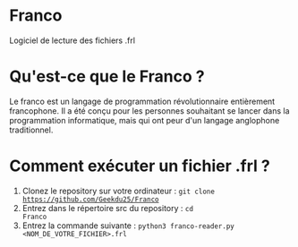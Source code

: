 # Franco
Logiciel de lecture des fichiers .frl
# Qu'est-ce que le Franco ?
Le franco est un langage de programmation révolutionnaire entièrement francophone.
Il a été conçu pour les personnes souhaitant se lancer dans la programmation informatique, mais qui ont peur d'un langage anglophone traditionnel.
# Comment exécuter un fichier .frl ?
1. Clonez le repository sur votre ordinateur :
<code>git clone https://github.com/Geekdu25/Franco</code>
2. Entrez dans le répertoire src du repository :
<code>cd Franco</code>
3. Entrez la commande suivante :
<code>python3 franco-reader.py <NOM_DE_VOTRE_FICHIER>.frl</code>
